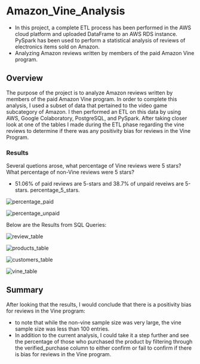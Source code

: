 # Amazon_Vine_Analysis
- In this project, a complete ETL process has been performed in the AWS cloud platform and uploaded DataFrame to an AWS RDS instance. PySpark has been used to perform a statistical analysis of reviews of electronics items sold on Amazon.
- Analyzing Amazon reviews written by members of the paid Amazon Vine program.

## Overview
The purpose of the project is to analyze Amazon reviews written by members of the paid Amazon Vine program. In order to complete this analysis, I used a subset of data that pertained to the video game subcategory of Amazon. I then performed an ETL on this data by using AWS, Google Colaboratory, PostgreSQL, and PySpark. After taking closer look at one of the tables I made during the ETL phase regarding the vine reviews to determine if there was any positivity bias for reviews in the Vine Program.

### Results

Several quetions arose,  what percentage of Vine reviews were 5 stars? What percentage of non-Vine reviews were 5 stars?
- 51.06% of paid reviews are 5-stars and 38.7% of unpaid reveiws are 5-stars.
percentage_5_stars.

![percentage_paid](./Resources/percentage_paid_5.png)

![percentage_unpaid](./Resources/percentage_unpaid_5.png)

Below are the Results from SQL Queries:

![review_table](./Resources/review_id_table.png)

![products_table](./Resources/products_table.png)

![customers_table](./Resources/customers_table.png)

![vine_table](./Resources/vine_table.png)

## Summary
After looking that the results, I would conclude that there is a positivity bias for reviews in the Vine program:
- to note that while the non-vine sample size was very large, the vine sample size was less than 100 entries. 
- In addition to the current analysis, I could take it a step further and see the percentage of those who purchased the product by filtering through the verified_purchase column to either confirm or fail to confirm if there is bias for reviews in the Vine program.
